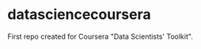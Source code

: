 datasciencecoursera
===================

First repo created for Coursera "Data Scientists' Toolkit".
